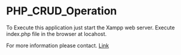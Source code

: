 # PHP_CRUD_Operation

To Execute this application just start the Xampp web server.
Execute index.php file in the browser at locahost.

For more information please contact.
[Link](https://facebook.com/s0pha4a)
